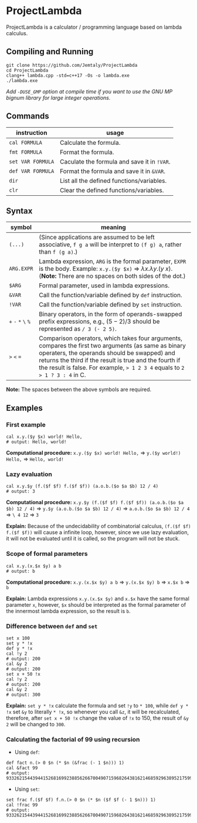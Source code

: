 # ProjectLambda

ProjectLambda is a calculator / programming language based on lambda calculus.

## Compiling and Running

```
git clone https://github.com/Jemtaly/ProjectLambda
cd ProjectLambda
clang++ lambda.cpp -std=c++17 -Os -o lambda.exe
./lambda.exe
```

*Add `-DUSE_GMP` option at compile time if you want to use the GNU MP bignum library for large integer operations.*

## Commands

| instruction | usage |
| --- | --- |
| `cal FORMULA` | Calculate the formula. |
| `fmt FORMULA` | Format the formula. |
| `set VAR FORMULA` | Caculate the formula and save it in `!VAR`. |
| `def VAR FORMULA` | Format the formula and save it in `&VAR`. |
| `dir` | List all the defined functions/variables. |
| `clr` | Clear the defined functions/variables. |

## Syntax

| symbol | meaning |
| --- | --- |
| `(...)` | (Since applications are assumed to be left associative, `f g a` will be interpret to `(f g) a`, rather than `f (g a)`.) |
| `ARG.EXPR` | Lambda expression, `ARG` is the formal parameter, `EXPR` is the body. Example: `x.y.($y $x)` => $\lambda x.\lambda y.(y\ x)$. (**Note:** There are no spaces on both sides of the dot.) |
| `$ARG` | Formal parameter, used in lambda expressions. |
| `&VAR` | Call the function/variable defined by `def` instruction. |
| `!VAR` | Call the function/variable defined by `set` instruction. |
| `+` `-` `*` `\` `%` | Binary operators, in the form of operands-swapped prefix expressions, e.g., $(5-2)/3$ should be represented as `/ 3 (- 2 5)`. |
| `>` `<` `=` | Comparison operators, which takes four arguments, compares the first two arguments (as same as binary operaters, the operands should be swapped) and returns the third if the result is true and the fourth if the result is false. For example, `> 1 2 3 4` equals to `2 > 1 ? 3 : 4` in C. |

**Note:** The spaces between the above symbols are required.

## Examples

### First example

```
cal x.y.($y $x) world! Hello,
# output: Hello, world!
```

**Computational procedure:** `x.y.($y $x) world! Hello,` => `y.($y world!) Hello,` => `Hello, world!`

### Lazy evaluation

```
cal x.y.$y (f.($f $f) f.($f $f)) (a.o.b.($o $a $b) 12 / 4)
# output: 3
```

**Computational procedure:** `x.y.$y (f.($f $f) f.($f $f)) (a.o.b.($o $a $b) 12 / 4)` => `y.$y (a.o.b.($o $a $b) 12 / 4)` => `a.o.b.($o $a $b) 12 / 4` => `\ 4 12` => `3`

**Explain:** Because of the undecidability of combinatorial calculus, `(f.($f $f) f.($f $f))` will cause a infinite loop, however, since we use lazy evaluation, it will not be evaluated until it is called, so the program will not be stuck.

### Scope of formal parameters

```
cal x.y.(x.$x $y) a b
# output: b
```

**Computational procedure:** `x.y.(x.$x $y) a b` => `y.(x.$x $y) b` => `x.$x b` => `b`

**Explain:** Lambda expressions `x.y.(x.$x $y)` and `x.$x` have the same formal parameter `x`, however, `$x` should be interpreted as the formal parameter of the innermost lambda expression, so the result is `b`.

### Difference between `def` and `set`

```
set x 100
set y * !x
def y * !x
cal !y 2
# output: 200
cal &y 2
# output: 200
set x + 50 !x
cal !y 2
# output: 200
cal &y 2
# output: 300
```

**Explain:** `set y * !x` calculate the formula and set `!y` to `* 100`, while `def y * !x` set `&y` to literally `* !x`, so whenever you call `&z`, it will be recalculated, therefore, after `set x + 50 !x` change the value of `!x` to 150, the result of `&y 2` will be changed to `300`.

### Calculating the factorial of 99 using recursion

- Using `def`:

```
def fact n.(> 0 $n (* $n (&frac (- 1 $n))) 1)
cal &fact 99
# output: 933262154439441526816992388562667004907159682643816214685929638952175999932299156089414639761565182862536979208272237582511852109168640000000000000000000000
```

- Using `set`:

```
set frac f.($f $f) f.n.(> 0 $n (* $n ($f $f (- 1 $n))) 1)
cal !frac 99
# output: 933262154439441526816992388562667004907159682643816214685929638952175999932299156089414639761565182862536979208272237582511852109168640000000000000000000000
```
